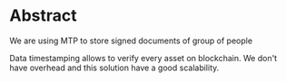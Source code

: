 # Abstract

We are using MTP to store signed documents of group of people 

Data timestamping allows to verify every asset on blockchain. We don't have overhead and this solution have a good scalability.
